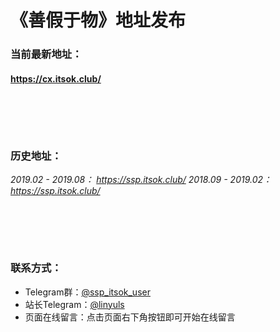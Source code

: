 # 《善假于物》地址发布
### 当前最新地址：
#### https://cx.itsok.club/
# 　
### 历史地址：
*2019.02 - 2019.08： https://ssp.itsok.club/*
*2018.09 - 2019.02： https://ssp.itsok.club/*
# 　
### 联系方式：
* Telegram群：[@ssp_itsok_user](https://t.me/ssp_itsok_user "@ssp_itsok_user")
* 站长Telegram：[@linyuls](https://t.me/linyuls "@linyuls")
* 页面在线留言：点击页面右下角按钮即可开始在线留言
